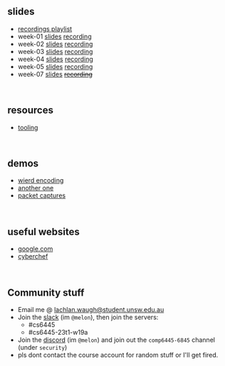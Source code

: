 ## slides
* [recordings playlist](https://www.youtube.com/playlist?list=PL2xJTaGLKqbsYoz-6Ed491G28aKBC0ZNl)
* week-01 [slides](/6445/week01) [recording](https://youtu.be/NuHJcjTiI8Y)
* week-02 [slides](/6445/week02) [recording](https://youtu.be/I1fQvfanOYw)
* week-03 [slides](/6445/week03) [recording](https://youtu.be/ZbnuaSkrwXE)
* week-04 [slides](/6445/week04) [recording](https://youtu.be/egeoZ1-4lhw)
* week-05 [slides](/6445/week05) [recording](https://youtu.be/dBz_hNDa-fY)
* week-07 [slides](/6445/week07) ~~[recording]()~~


&nbsp;

## resources
* [tooling](/6445/resources/tooling)

&nbsp;

## demos
* [wierd encoding](/6445/demos/encoding)
* [another one](/6445/demos/anotherone)
* [packet captures](/6445/demos/pcap)

&nbsp;

## useful websites
* [google.com](https://www.google.com)
* [cyberchef](https://gchq.github.io/CyberChef/)

&nbsp;

## Community stuff
* Email me @ [lachlan.waugh@student.unsw.edu.au]()
* Join the [slack](https://seceduau.slack.com/signup) (im `@melon`), then join the servers:
    * #cs6445
    * #cs6445-23t1-w19a
* Join the [discord]() (im `@melon`) and join out the `comp6445-6845` channel (under `security`)
* pls dont contact the course account for random stuff or I'll get fired.
